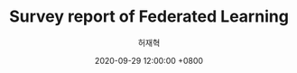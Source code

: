 ---
layout: post
title:  "Survey report of Federated Learning"
date:   2020-09-29 12:00:00 +0800
categories: Research
image: images/default.jpg
link: https://tootouch.github.io/research/federated_learning/
author: 허재혁
---